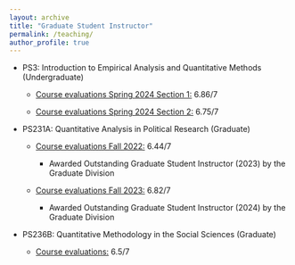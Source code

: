 ```yaml
---
layout: archive
title: "Graduate Student Instructor"
permalink: /teaching/
author_profile: true
---
```


- PS3:  Introduction to Empirical Analysis and Quantitative Methods (Undergraduate)

  - [Course evaluations Spring 2024 Section 1:](https://kamyayadav.github.io/files/ps3-dis101.pdf) 6.86/7

  - [Course evaluations Spring 2024 Section 2:](https://kamyayadav.github.io/files/ps3-dis112.pdf) 6.75/7

- PS231A: Quantitative Analysis in Political Research (Graduate)

  - [Course evaluations Fall 2022:](https://kamyayadav.github.io/files/231a_section.pdf) 6.44/7
    - Awarded Outstanding Graduate Student Instructor (2023) by the Graduate Division 

  - [Course evaluations Fall 2023:](https://kamyayadav.github.io/files/231a_f23.pdf) 6.82/7
    - Awarded Outstanding Graduate Student Instructor (2024) by the Graduate Division

- PS236B: Quantitative Methodology in the Social Sciences (Graduate)

  - [Course evaluations:](https://kamyayadav.github.io/files/236b_section.pdf) 6.5/7


